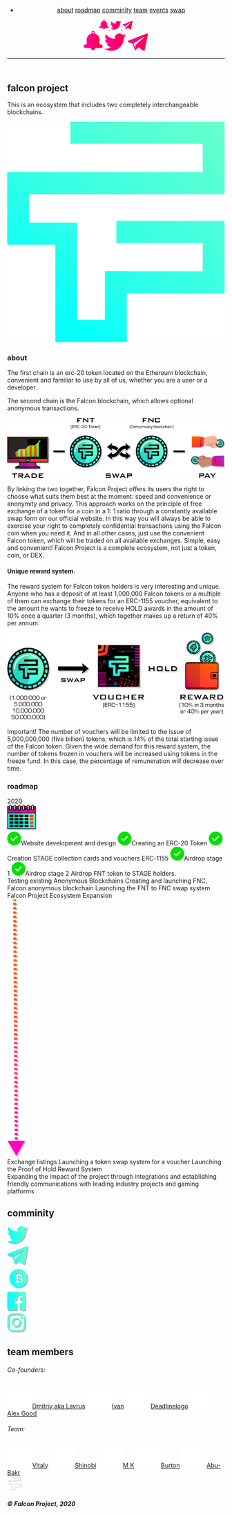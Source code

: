 <!DOCTYPE html>
<html lang="en">
<head>
  <meta charset="UTF-8">
  <meta name="viewport" content="width=device-width, initial-scale=1.0">
  <meta http-equiv="X-UA-Compatible" content="ie=edge">
  <link rel="stylesheet" href="css/main.css">
  <link rel="stylesheet" href="https://cdnjs.cloudflare.com/ajax/libs/animate.css/4.0.0/animate.min.css"/>
  <link rel="shortcut icon" href="" type="image/x-icon">
  <script src="https://code.jquery.com/jquery-3.5.1.min.js" integrity="sha256-9/aliU8dGd2tb6OSsuzixeV4y/faTqgFtohetphbbj0=" crossorigin="anonymous"></script>
  <title>Falcon Project</title>
</head>
<body>
  <div class="wrapper">
    <div class="wrapper__background">
      <div class="wrapper__background__left">
      </div>
      <div class="wrapper__background__right">
      </div>
    </div>
    <header class="header">
      <div class="header__container">
        <nav class="nav__menu">
          <div class="nav__menu__list">
            <ul class="nav__menu__list-item">
              <li>
                <a href="#article" class="item__link">about</a>
                <a href="#roadmap" class="item__link">roadmap</a>
                <a href="#comminity" class="item__link">comminity</a>
                <a href="#team" class="item__link">team</a>
                <a href="" class="item__link">events</a>
                <a href="" class="item__link">swap</a>
              </li>
            </ul>
          </div>
          <div class="nav__menu__links">
            <a href="http://facebook.com/103578471206969/">
              <svg width="22" height="23" viewBox="0 0 22 23" fill="none" xmlns="http://www.w3.org/2000/svg">
              <path id="link-1" fill-rule="evenodd" clip-rule="evenodd" d="M8.46429 19.7225V19.8279C8.46429 21.199 9.60714 22.324 11 22.324C12.3929 22.324 13.5357 21.199 13.5357 19.8279V19.7225H13.75H20C21.1071 19.7225 22 18.8436 22 17.7537C22 16.6639 21.1071 15.7498 20 15.7498H19.4643H19.4286H18.7857C18.6071 15.4686 18.5 15.117 18.5 14.7655V10.371C18.5 6.96087 16.1786 4.04293 12.8214 3.19919C12.7857 3.19919 12.7143 3.16403 12.7143 3.09372C12.6786 3.02341 12.6786 2.98825 12.7143 2.91794C12.8929 2.63669 13 2.28513 13 1.93357C13 0.843741 12.1071 0 11 0C9.89286 0 9.03572 0.843741 9.03572 1.93357C9.03572 2.28513 9.10714 2.63669 9.28572 2.91794C9.32143 2.98825 9.32143 3.02341 9.32143 3.09372C9.28572 3.16403 9.21429 3.19919 9.17857 3.19919C5.82143 4.04293 3.5 6.96087 3.5 10.371V14.7655C3.5 15.117 3.39286 15.4686 3.21429 15.7498H2.57143H2.03571C0.928571 15.7498 0 16.6639 0 17.7537C0 18.8436 0.928571 19.7225 2.03571 19.7225H8.28572H8.46429ZM12.0714 1.93357C12.0714 2.53122 11.6071 2.98825 11 2.98825C10.3929 2.98825 9.92857 2.53122 9.92857 1.93357C9.92857 1.33592 10.3929 0.878897 11 0.878897C11.6071 0.878897 12.0714 1.33592 12.0714 1.93357Z" fill="url(#paint0_linear)"/>
              <defs>
              <linearGradient id="paint0_linear" x1="-4.78733e-08" y1="17.7052" x2="21.6303" y2="17.1012" gradientUnits="userSpaceOnUse">
              <stop stop-color="#FF00A8"/>
              <stop offset="1" stop-color="#FF003D"/>
              </linearGradient>
              </defs>
              </svg>
            </a>
            <a href="https://twitter.com/Falcon_SBS">
              <svg width="25" height="20" viewBox="0 0 25 20" fill="none" xmlns="http://www.w3.org/2000/svg">
              <path id="link-2" fill-rule="evenodd" clip-rule="evenodd" d="M12.3039 6.21687C8.03922 5.9759 4.26471 4 1.71569 0.915663C1.27451 1.68675 1.02941 2.55422 1.02941 3.46988C1.02941 5.20482 1.96078 6.74699 3.33333 7.66265C2.5 7.66265 1.66667 7.42169 0.980392 7.03614V7.08434C0.980392 9.54217 2.7451 11.5663 5.09804 12.0482C4.65686 12.1446 4.21569 12.241 3.77451 12.241C3.43137 12.241 3.08824 12.1928 2.79412 12.1446C3.43137 14.1205 5.34314 15.6145 7.59804 15.6145C5.83333 17.012 3.62745 17.7831 1.22549 17.7831C0.784314 17.7831 0.392157 17.7831 0 17.7349C2.2549 19.1807 4.95098 20 7.84314 20C17.3039 20 22.451 12.2892 22.451 5.63855V4.96386C23.4314 4.28916 24.3137 3.37349 25 2.36145C24.0686 2.74699 23.0882 3.03614 22.0588 3.18072C23.1373 2.55422 23.9216 1.54217 24.3137 0.385542C23.3333 0.963855 22.2059 1.3494 21.0784 1.59036C20.1471 0.626506 18.7745 0 17.3039 0C14.4608 0 12.1569 2.26506 12.1569 5.06024C12.1569 5.44578 12.2059 5.83133 12.3039 6.21687Z" fill="url(#paint0_linear)"/>
              <defs>
              <linearGradient id="paint0_linear" x1="-5.44015e-08" y1="15.8621" x2="24.5683" y2="14.9919" gradientUnits="userSpaceOnUse">
              <stop stop-color="#FF00A8"/>
              <stop offset="1" stop-color="#FF003D"/>
              </linearGradient>
              </defs>
              </svg>
            </a>
            <a href="https://t.me/Falcon_official">
              <svg width="24" height="20" viewBox="0 0 24 20" fill="none" xmlns="http://www.w3.org/2000/svg">
              <path id="link-3" fill-rule="evenodd" clip-rule="evenodd" d="M19.2031 4.41023L9.28466 13.2206L9.05612 14.4343L8.82759 16.8616L6.9079 11.4225L18.746 4.00567C18.746 4.00567 19.4773 3.55616 19.4773 4.00567C19.4773 4.00567 19.6144 4.05062 19.2031 4.41023ZM21.8084 0.229806L0.874572 8.276C0.874572 8.276 -0.0852757 8.6356 0.00613834 9.21996C0.0518453 9.84927 0.874572 10.119 0.874572 10.119L5.6281 11.6923L8.59905 19.4687C8.8733 19.6036 9.14754 19.3788 9.14754 19.3788L12.667 15.9626L17.8319 19.8283C19.2945 20.4577 19.7973 19.1541 19.7973 19.1541L23.5452 0.724264C23.5452 -0.534358 21.8084 0.229806 21.8084 0.229806Z" fill="url(#paint0_linear)"/>
              <defs>
              <linearGradient id="paint0_linear" x1="-7.25744e-08" y1="15.8621" x2="23.1419" y2="15.0901" gradientUnits="userSpaceOnUse">
              <stop stop-color="#FF00A8"/>
              <stop offset="1" stop-color="#FF003D"/>
              </linearGradient>
              </defs>
              </svg>
            </a>
          </div>
        </nav>
      </div>
      <div class="nav__menu__links-media">
        <a href="http://facebook.com/103578471206969/"><img src="source/1stPage/fb.svg" alt=""></a>
        <a href="https://twitter.com/Falcon_SBS"><img src="source/1stPage/twitter.svg" alt=""></a>
        <a href="https://t.me/Falcon_official"><img src="source/1stPage/tg.svg" alt=""></a>
      </div>
      <div class="nav__container__burger">
        <span></span>
        <span></span>
        <span></span>
      </div>
      <hr class="header__border">
    </header>
    <div class="container">
      <section class="section">
        <div class="section__container">
          <div class="main">
            <div class="main__head">
              <div class="main__head__header">
                <h1>falcon project</h1>
              </div>
              <div class="main__head__description">
                <p>This is an ecosystem that includes two completely interchangeable   blockchains.</p>
              </div>
            </div>
            <div class="main__head__logo">
              <img src="source/1stPage/fplogo.svg" alt="Logo">
            </div>
          </div>
        </div>
      </section>
      <article class="article">
        <a class="anchor" id="article"></a>
        <div class="article__container">
          <div class="article__about">
            <div class="article__about__title">
              <h3>about</h3>
            </div>
            <div class="article__about__header">
              <div class="article__about__header-first">
                <p class="about__header__description">The
                   <span class="about__header__description-uppercase">first chain</span> is an erc-20 token located on the Ethereum blockchain, convenient and familiar to use by all of us, whether you are a user or a developer.</p>
              </div>
              <div class="article__about__header-second">
                <p class="about__header__description">The
                  <span class="about__header__description-uppercase">second chain</span> is the Falcon blockchain, which allows optional anonymous transactions.</p>
              </div>
            </div>
            <div class="article__about__header__image">
                <img src="source/1stPage/about.png" alt="About">
            </div>
            <div class="article__about__header-article">
              <p class="about__article__text">
                  By linking the two together, Falcon Project offers its users the right to choose what suits them best at the moment: speed and convenience or anonymity and privacy. This approach works on the principle of free exchange of a token for a coin in a 1: 1 ratio through a constantly available swap form on our official website. In this way you will always be able to exercise your right to completely confidential transactions using the Falcon coin when you need it. And in all other cases, just use the convenient Falcon token, which will be traded on all available exchanges. Simple, easy and convenient!
                  Falcon Project is a complete ecosystem, not just a token, coin, or DEX.
              </p>
            </div>
            <div class="article__about__footer">
              <div class="article__about__footer-reward">
                <div class="reward__title">
                  <h4>Unique reward system.</h4>
                </div>
                <p class="about__footer__description">
                  The reward system for Falcon token holders is very interesting and unique. Anyone who has a deposit of at least 1,000,000 Falcon tokens or a multiple of them can exchange their tokens for an ERC-1155 voucher, equivalent to the amount he wants to freeze to receive HOLD awards in the amount of 10% once a quarter (3 months), which together makes up a return of 40% per annum.
                </p>
              </div>
              <div class="article__about__footer-image">
                <img src="source/1stPage/reward.png" alt="reward">
              </div>
              <div class="article__about__footer-important">
                <p><span class="about__header__description-uppercase">Important! </span> The number of vouchers will be limited to the issue of 5,000,000,000 (five billion) tokens, which is 14% of the total starting issue of the Falcon token. Given the wide demand for this reward system, the number of tokens frozen in vouchers will be increased using tokens in the freeze fund. In this case, the percentage of remuneration will decrease over time.</p>
              </div>
            </div>
          </div>
        </div>
        <a class="anchor" id="roadmap"></a>
        <div class="article__container-roadmap">
          <div class="article__roadmap">
            <div class="article__roadmap__title">
              <h3>roadmap</h3>
            </div>
            <div class="image__date">2020</div>
            <div class="image__calendar">
              <img src="source/1stPage/calendar.png" alt="Calendar">
            </div>
            <div class="article__roadmap__roadmap__container">
              <div class="article__roadmap__description">
                <div class="article__roadmap__description-goal-one">
                  <span class="goal-achieved"><img src="source/1stPage/achieved.svg" alt="">Website development and design</span>
                  <span class="goal-achieved"><img src="source/1stPage/achieved.svg" alt="">Creating an ERC-20 Token</span>
                  <span class="goal-achieved"><img src="source/1stPage/achieved.svg" alt="">
                      Creation STAGE collection cards and vouchers ERC-1155
                  </span>
                  <span class="goal-achieved"><img src="source/1stPage/achieved.svg" alt="">Airdrop stage 1</span>
                  <span class="goal-achieved"><img src="source/1stPage/achieved.svg" alt="">Airdrop stage 2</span>
                  <span class="goal">Airdrop FNT token to STAGE holders.</span>
                </div>
                <div class="article__roadmap__description-goal-two">
                  <span class="goal">Testing existing Anonymous Blockchains</span>
                  <span class="goal">Creating and launching FNC, Falcon anonymous blockchain</span>
                  <span class="goal">Launching the FNT to FNC swap system</span>
                </div>
                <div class="article__roadmap__description-goal-three">
                  <span class="goal">Falcon Project Ecosystem Expansion</span>
                </div>
              </div>
              <div class="article__roadmap__description-image">
                <img src="source/1stPage/arrow.png" alt="">
              </div>
              <div class="article__roadmap__description-calendar">
                <div class="roadmap-description-calendar-goal-one">
                  <span class="goal-calendar">Exchange listings</span>
                  <span class="goal-calendar">Launching a token swap system for a voucher</span>
                  <span class="goal-calendar">Launching the Proof of Hold Reward System</span>
                </div>
                <div class="roadmap-description-calendar-goal-two">
                  <span class="goal-calendar">Expanding the impact of the project through integrations and establishing friendly communications with leading industry projects and gaming platforms
                  </span>
                </div>
              </div>
            </div>
          </div>
        </div>
      </article>
    </div>
    <div class="community">
      <a name="about" class="anchor" id="comminity"></a>
      <div class="team__community__title">
        <h2>comminity</h2>
      </div>
      <div class="footer__upper">
        <div class="footer__upper__social">
          <a href="https://twitter.com/Falcon_SBS"><img src="source/footer/twitter.png" alt="twitter"></a>
        </div>
        <div class="footer__upper__social">
          <a href="https://t.me/Falcon_official"><img src="source/footer/tg.png" alt="twitter"></a>
        </div>
        <div class="footer__upper__social">
          <a href="http://bitcointalk.org/index.php?topic=5225836"><img src="source/footer/bitcoin.png" alt="bitcoin"></a>
        </div>
        <div class="footer__upper__social">
          <a href="http://facebook.com/103578471206969/"><img src="source/footer/fb.png" alt="facebook"></a>
        </div>
        <div class="footer__upper__social">
          <a href="https://www.instagram.com/falcon.crypto/"><img src="source/footer/instagram.png" alt="instagram"></a>
        </div>
      </div>
    </div>
    <div class="team__members">
      <a name="about" class="anchor" id="team"></a>
      <div class="team__community__title">
        <h2>team members</h2>
      </div>
      <div class="team__members__list">
        <div class="team__members-list-admins">
          <div class="team">
            <h6>Co-founders:</h6>
          </div>
          <div class="team-links">
            <a href="https://twitter.com/lavrus_crypto"><img class="team-links-twitter" src="source/1stPage/twitterfoot.svg">Dmitriy aka Lavrus</a>
            <a href="https://twitter.com/Falcon_Pr0ject"><img class="team-links-twitter" src="source/1stPage/twitterfoot.svg">Ivan</a>
            <a href="https://twitter.com/deadlinelogo"><img class="team-links-twitter" src="source/1stPage/twitterfoot.svg">Deadlinelogo</a>
            <a href="https://twitter.com/agud_falcon"><img class="team-links-twitter" src="source/1stPage/twitterfoot.svg">Alex Good</a>
          </div>
        </div>
        <div class="team__members-list-helpers">
          <div class="team">
            <h6>Team:</h6>
          </div>
          <div class="team-links">
            <a href="https://twitter.com/vi_taly"><img class="team-links-twitter" src="source/1stPage/twitterfoot.svg">Vitaly</a>
            <a href="https://twitter.com/shinobi_win"><img class="team-links-twitter" src="source/1stPage/twitterfoot.svg">Shinobi</a>
            <a href="https://twitter.com/1mkoma"><img class="team-links-twitter" src="source/1stPage/twitterfoot.svg">M K</a>
            <a href="https://twitter.com/Falcon_SBS"><img class="team-links-twitter" src="source/1stPage/twitterfoot.svg">Burton</a>
            <a href="https://twitter.com/vi_taly"><img class="team-links-twitter" src="source/1stPage/twitterfoot.svg">Abu-Bakr</a>
          </div>
        </div>
      </div>
    </div>
    <footer class="footer">
      <div class="footer__container">
        <div class="footer__lower">
          <div class="footer__lower__logo">
            <a href="#top">
              <img src="source/footer/falconlogo.png" alt="Falcon's Logo">
            </a>
          </div>
          <div class="footer__lower__text">
            <h5>© Falcon Project, 2020</h5>
          </div>
        </div>
      </div>
    </footer>
  </div>
<script src="js/script.js"></script>
</body>
</html>
